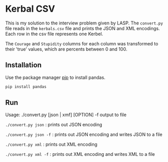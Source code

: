 # Kerbal CSV
This is my solution to the interview problem given by LASP. The `convert.py` file reads in the `kerbals.csv` file and prints the JSON and XML encodings. Each row in the csv file represents one Kerbel.

The `Courage` and `Stupidity` columns for each column was transformed to their 'true' values, which are percents between 0 and 100.

## Installation

Use the package manager [pip](https://pip.pypa.io/en/stable/) to install pandas.

```bash
pip install pandas
```

## Run
Usage: ./convert.py [json | xmf] [OPTION]
    -f
        output to file

`./convert.py json`     :    prints out JSON encoding

`./convert.py json -f`  :    prints out JSON encoding and writes JSON to a file

`./convert.py xml`      :    prints out XML encoding

`./convert.py xml -f`   :    prints out XML encoding and writes XML to a file
